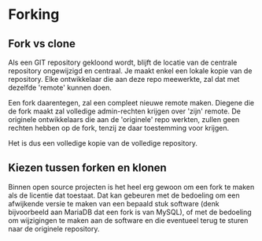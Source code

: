 # Forking

## Fork vs clone
Als een GIT repository gekloond wordt, blijft de locatie van de centrale repository ongewijzigd en centraal. Je maakt enkel een lokale kopie van de repository.
Elke ontwikkelaar die aan deze repo meewerkte, zal dat met dezelfde 'remote' kunnen doen.

Een fork daarentegen, zal een compleet nieuwe remote maken. Diegene die de fork maakt zal volledige admin-rechten krijgen over 'zijn' remote. 
De originele ontwikkelaars die aan de 'originele' repo werkten, zullen geen rechten hebben op de fork, tenzij ze daar toestemming voor krijgen.

Het is dus een volledige kopie van de volledige repository.

## Kiezen tussen forken en klonen

Binnen open source projecten is het heel erg gewoon om een fork te maken als de licentie dat toestaat. 
Dat kan gebeuren met de bedoeling om een afwijkende versie te maken van een bepaald stuk software (denk bijvoorbeeld aan MariaDB dat een fork is van MySQL), of met de bedoeling om wijzigingen te maken aan de software en die eventueel terug te sturen naar de originele repository.



